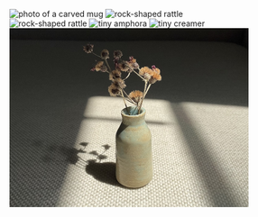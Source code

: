 <figure class="two-two">
  <img src="https://reubenson-portfolio.s3.us-east-1.amazonaws.com/assets/ceramics_casa-mug.jpg" class="double" alt="photo of a carved mug">
  <img src="https://reubenson-portfolio.s3.us-east-1.amazonaws.com/assets/ceramics_rock-rattle.jpg" alt="rock-shaped rattle">
  <img src="https://reubenson-portfolio.s3.us-east-1.amazonaws.com/assets/ceramics_bud-vase.jpg" alt="rock-shaped rattle">
  <img src="https://reubenson-portfolio.s3.us-east-1.amazonaws.com/assets/ceramics/tiny-vase-st2.JPG" alt="tiny amphora">
  <img src="https://reubenson-portfolio.s3.us-east-1.amazonaws.com/assets/ceramics_small-creamer.jpg" alt="tiny creamer">
  <img src="/public/turquoise-travel-vase.jpg" alt="travel vase">
  <!-- <img src="/public/haystack-ceramic-centerpiece.webp" alt="mixed media sculpture"> -->
  <!-- <img src="/public/3d-printed-porcelain-prototype.jpg" alt="3D printed porcelain"> -->
  
  <!-- <figcaption>TK TK</figcaption> -->
</figure>